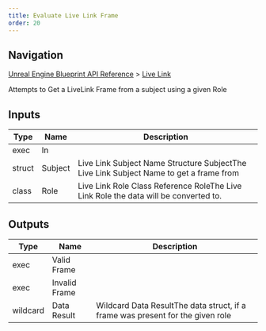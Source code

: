 ```yaml
---
title: Evaluate Live Link Frame
order: 20
---
```

## Navigation

[Unreal Engine Blueprint API Reference](https://dev.epicgames.com/documentation/en-us/unreal-engine/BlueprintAPI) > [Live Link](https://dev.epicgames.com/documentation/en-us/unreal-engine/BlueprintAPI/LiveLink)

Attempts to Get a LiveLink Frame from a subject using a given Role

## Inputs

| Type | Name | Description |
| --- | --- | --- |
| exec | In |  |
| struct | Subject | Live Link Subject Name Structure SubjectThe Live Link Subject Name to get a frame from |
| class | Role | Live Link Role Class Reference RoleThe Live Link Role the data will be converted to. |

## Outputs

| Type | Name | Description |
| --- | --- | --- |
| exec | Valid Frame |  |
| exec | Invalid Frame |  |
| wildcard | Data Result | Wildcard Data ResultThe data struct, if a frame was present for the given role |
